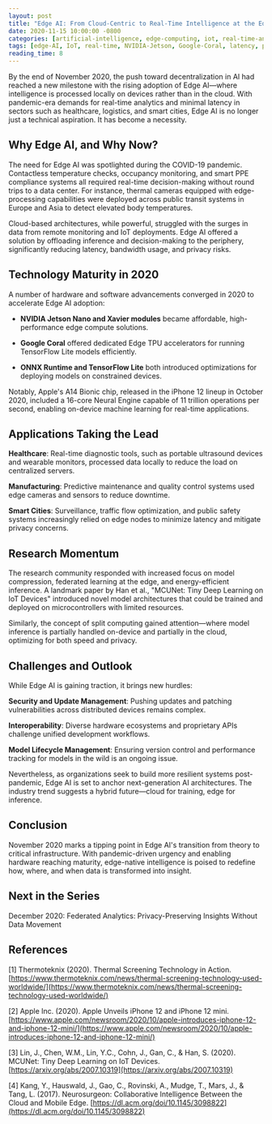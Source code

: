 ```yaml
---
layout: post
title: "Edge AI: From Cloud-Centric to Real-Time Intelligence at the Edge"
date: 2020-11-15 10:00:00 -0800
categories: [artificial-intelligence, edge-computing, iot, real-time-analytics]
tags: [edge-AI, IoT, real-time, NVIDIA-Jetson, Google-Coral, latency, pandemic]
reading_time: 8
---
```


By the end of November 2020, the push toward decentralization in AI had reached a new milestone with the rising adoption of Edge AI—where intelligence is processed locally on devices rather than in the cloud. With pandemic-era demands for real-time analytics and minimal latency in sectors such as healthcare, logistics, and smart cities, Edge AI is no longer just a technical aspiration. It has become a necessity.

## Why Edge AI, and Why Now?

The need for Edge AI was spotlighted during the COVID-19 pandemic. Contactless temperature checks, occupancy monitoring, and smart PPE compliance systems all required real-time decision-making without round trips to a data center. For instance, thermal cameras equipped with edge-processing capabilities were deployed across public transit systems in Europe and Asia to detect elevated body temperatures.

Cloud-based architectures, while powerful, struggled with the surges in data from remote monitoring and IoT deployments. Edge AI offered a solution by offloading inference and decision-making to the periphery, significantly reducing latency, bandwidth usage, and privacy risks.

## Technology Maturity in 2020

A number of hardware and software advancements converged in 2020 to accelerate Edge AI adoption:

- **NVIDIA Jetson Nano and Xavier modules** became affordable, high-performance edge compute solutions.

- **Google Coral** offered dedicated Edge TPU accelerators for running TensorFlow Lite models efficiently.

- **ONNX Runtime and TensorFlow Lite** both introduced optimizations for deploying models on constrained devices.

Notably, Apple's A14 Bionic chip, released in the iPhone 12 lineup in October 2020, included a 16-core Neural Engine capable of 11 trillion operations per second, enabling on-device machine learning for real-time applications.

## Applications Taking the Lead

**Healthcare**: Real-time diagnostic tools, such as portable ultrasound devices and wearable monitors, processed data locally to reduce the load on centralized servers.

**Manufacturing**: Predictive maintenance and quality control systems used edge cameras and sensors to reduce downtime.

**Smart Cities**: Surveillance, traffic flow optimization, and public safety systems increasingly relied on edge nodes to minimize latency and mitigate privacy concerns.

## Research Momentum

The research community responded with increased focus on model compression, federated learning at the edge, and energy-efficient inference. A landmark paper by Han et al., "MCUNet: Tiny Deep Learning on IoT Devices" introduced novel model architectures that could be trained and deployed on microcontrollers with limited resources.

Similarly, the concept of split computing gained attention—where model inference is partially handled on-device and partially in the cloud, optimizing for both speed and privacy.

## Challenges and Outlook

While Edge AI is gaining traction, it brings new hurdles:

**Security and Update Management**: Pushing updates and patching vulnerabilities across distributed devices remains complex.

**Interoperability**: Diverse hardware ecosystems and proprietary APIs challenge unified development workflows.

**Model Lifecycle Management**: Ensuring version control and performance tracking for models in the wild is an ongoing issue.

Nevertheless, as organizations seek to build more resilient systems post-pandemic, Edge AI is set to anchor next-generation AI architectures. The industry trend suggests a hybrid future—cloud for training, edge for inference.

## Conclusion

November 2020 marks a tipping point in Edge AI's transition from theory to critical infrastructure. With pandemic-driven urgency and enabling hardware reaching maturity, edge-native intelligence is poised to redefine how, where, and when data is transformed into insight.

## Next in the Series
December 2020: Federated Analytics: Privacy-Preserving Insights Without Data Movement

## References

[1] Thermoteknix (2020). Thermal Screening Technology in Action. [https://www.thermoteknix.com/news/thermal-screening-technology-used-worldwide/](https://www.thermoteknix.com/news/thermal-screening-technology-used-worldwide/)

[2] Apple Inc. (2020). Apple Unveils iPhone 12 and iPhone 12 mini. [https://www.apple.com/newsroom/2020/10/apple-introduces-iphone-12-and-iphone-12-mini/](https://www.apple.com/newsroom/2020/10/apple-introduces-iphone-12-and-iphone-12-mini/)

[3] Lin, J., Chen, W.M., Lin, Y.C., Cohn, J., Gan, C., & Han, S. (2020). MCUNet: Tiny Deep Learning on IoT Devices. [https://arxiv.org/abs/2007.10319](https://arxiv.org/abs/2007.10319)

[4] Kang, Y., Hauswald, J., Gao, C., Rovinski, A., Mudge, T., Mars, J., & Tang, L. (2017). Neurosurgeon: Collaborative Intelligence Between the Cloud and Mobile Edge. [https://dl.acm.org/doi/10.1145/3098822](https://dl.acm.org/doi/10.1145/3098822)
